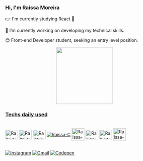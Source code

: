 ### Hi, I'm Raissa Moreira

:point_right: I'm currently studying React :purple_heart: 

🌱 I’m currently working on developing my technical skills.

😊 Front-end Developer student, seeking an entry level position.

<div align="center">
  <a href="https://github.com/RaissaMoreira">
  <img height="180em" src="https://github-readme-stats.vercel.app/api/top-langs/?username=RaissaMoreira&layout=compact&langs_count=7&theme=dracula"/>
</div>
  
### Techs daily used
  
<div style="display: inline_block"><br>
  <img align="center" alt="Raissa-Css" height="30" width="40" src="https://cdn.jsdelivr.net/gh/devicons/devicon/icons/css3/css3-original.svg">
  <img align="center" alt="Raissa-Html" height="30" width="40" src="https://cdn.jsdelivr.net/gh/devicons/devicon/icons/html5/html5-original.svg">
  <img align="center" alt="Raissa-Js" height="30" width="40" src="https://cdn.jsdelivr.net/gh/devicons/devicon/icons/javascript/javascript-original.svg">
  <img align="center" alt="Raissa-C" src="https://cdn.jsdelivr.net/gh/devicons/devicon/icons/c/c-original.svg" />
  <img align="center" alt="Raissa-React" width="40" src="https://cdn.jsdelivr.net/gh/devicons/devicon/icons/react/react-original.svg" />
  <img align="center" alt="Raissa-Git" height="30" width="40" src="https://cdn.jsdelivr.net/gh/devicons/devicon/icons/git/git-original.svg">
  <img align="center" alt="Raissa-Vscode" height="30" width="40" src="https://cdn.jsdelivr.net/gh/devicons/devicon/icons/vscode/vscode-original.svg">
  <img align="center" alt="Raissa-Sass" height="40" width="40" src="https://cdn.jsdelivr.net/gh/devicons/devicon/icons/sass/sass-original.svg">
</div>
  
 ##
  
<div>
  <a href="https://www.instagram.com/raissammoreira" target="_blank"><img src="https://img.shields.io/badge/-Instagram-E4405F?style=flat&logo=instagram&logoColor=white" alt="Instagram" /></a>
  <a href="mailto: raissamoreira80@gmail.com"><img src="https://img.shields.io/badge/Gmail-red?style=flat&logo=Gmail&logoColor=white" alt="Gmail" /></a>
  <a href="https://codepen.io/raissamoreira" target="_blank"><img src="https://img.shields.io/badge/-Codepen-black?style=flat&logo=Codepen&logoColor=white" alt="Codepen" /></a>
</div>

